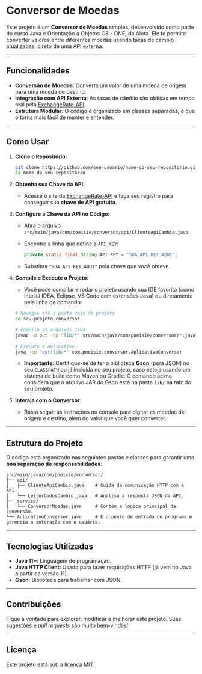 # Conversor de Moedas

Este projeto é um **Conversor de Moedas** simples, desenvolvido como parte do curso Java e Orientação a Objetos G8 - ONE, da Alura. Ele te permite converter valores entre diferentes moedas usando taxas de câmbio atualizadas, direto de uma API externa.

-----

## Funcionalidades

  * **Conversão de Moedas**: Converta um valor de uma moeda de origem para uma moeda de destino.
  * **Integração com API Externa**: As taxas de câmbio são obtidas em tempo real pela [ExchangeRate-API](https://www.exchangerate-api.com/).
  * **Estrutura Modular**: O código é organizado em classes separadas, o que o torna mais fácil de manter e entender.

-----

## Como Usar

1.  **Clone o Repositório:**

    ```bash
    git clone https://github.com/seu-usuario/nome-do-seu-repositorio.git
    cd nome-do-seu-repositorio
    ```

2.  **Obtenha sua Chave da API:**

      * Acesse o site da [ExchangeRate-API](https://www.exchangerate-api.com/) e faça seu registro para conseguir sua **chave de API gratuita**.

3.  **Configure a Chave da API no Código:**

      * Abra o arquivo `src/main/java/com/poeisie/conversor/api/ClienteApiCambio.java`.

      * Encontre a linha que define a `API_KEY`:

        ```java
        private static final String API_KEY = "SUA_API_KEY_AQUI";
        ```

      * Substitua `"SUA_API_KEY_AQUI"` pela chave que você obteve.

4.  **Compile e Execute o Projeto:**

      * Você pode compilar e rodar o projeto usando sua IDE favorita (como IntelliJ IDEA, Eclipse, VS Code com extensões Java) ou diretamente pela linha de comando:

    <!-- end list -->

    ```bash
    # Navegue até a pasta raiz do projeto
    cd seu-projeto-conversor

    # Compile os arquivos Java
    javac -d out -cp "lib/*" src/main/java/com/poeisie/conversor/*.java src/main/java/com/poeisie/conversor/api/*.java src/main/java/com/poeisie/conversor/servico/*.java

    # Execute o aplicativo
    java -cp "out:lib/*" com.poeisie.conversor.AplicativoConversor
    ```

      * **Importante**: Certifique-se de ter a biblioteca **Gson** (para JSON) no seu `CLASSPATH` ou já incluída no seu projeto, caso esteja usando um sistema de build como Maven ou Gradle. O comando acima considera que o arquivo JAR do Gson está na pasta `lib/` na raiz do seu projeto.

5.  **Interaja com o Conversor:**

      * Basta seguir as instruções no console para digitar as moedas de origem e destino, além do valor que você quer converter.

-----

## Estrutura do Projeto

O código está organizado nas seguintes pastas e classes para garantir uma **boa separação de responsabilidades**:

```
src/main/java/com/poeisie/conversor/
├── api/
│   ├── ClienteApiCambio.java    # Cuida da comunicação HTTP com a API.
│   └── LeitorDadosCambio.java   # Analisa a resposta JSON da API.
├── servico/
│   └── ConversorMoedas.java     # Contém a lógica principal da conversão.
└── AplicativoConversor.java     # É o ponto de entrada do programa e gerencia a interação com o usuário.
```

-----

## Tecnologias Utilizadas

  * **Java 11+**: Linguagem de programação.
  * **Java HTTP Client**: Usado para fazer requisições HTTP (já vem no Java a partir da versão 11).
  * **Gson**: Biblioteca para trabalhar com JSON.

-----

## Contribuições

Fique à vontade para explorar, modificar e melhorar este projeto. Suas sugestões e *pull requests* são muito bem-vindas\!

-----

## Licença

Este projeto está sob a licença MIT.
